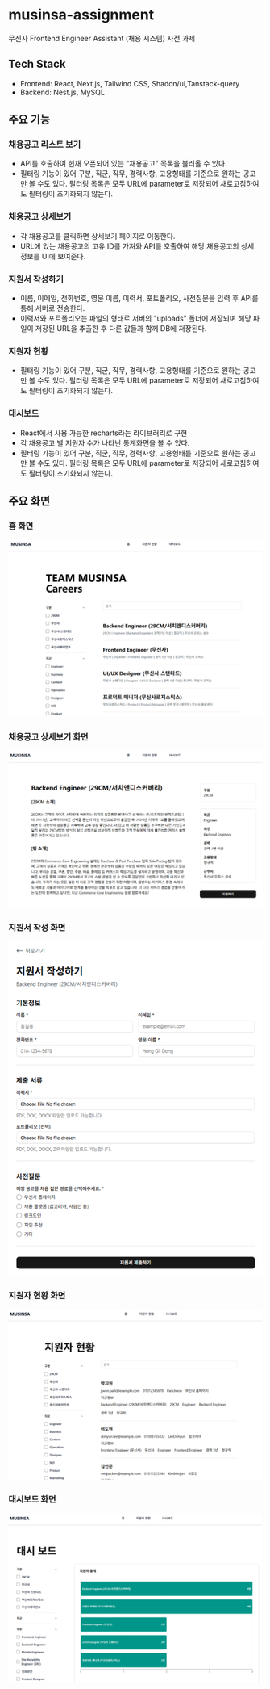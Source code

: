 # musinsa-assignment

무신사 Frontend Engineer Assistant (채용 시스템) 사전 과제

## Tech Stack

- Frontend: React, Next.js, Tailwind CSS, Shadcn/ui,Tanstack-query
- Backend: Nest.js, MySQL

## 주요 기능

### 채용공고 리스트 보기

- API를 호출하여 현재 오픈되어 있는 "채용공고" 목록을 불러올 수 있다.
- 필터링 기능이 있어 구분, 직군, 직무, 경력사항, 고용형태를 기준으로 원하는 공고만 볼 수도 있다. 필터링 목록은 모두 URL에 parameter로 저장되어 새로고침하여도 필터링이 초기화되지 않는다.

### 채용공고 상세보기

- 각 채용공고를 클릭하면 상세보기 페이지로 이동한다.
- URL에 있는 채용공고의 고유 ID를 가져와 API를 호출하여 해당 채용공고의 상세 정보를 UI에 보여준다.

### 지원서 작성하기

- 이름, 이메일, 전화번호, 영문 이름, 이력서, 포트폴리오, 사전질문을 입력 후 API를 통해 서버로 전송한다.
- 이력서와 포트폴리오는 파일의 형태로 서버의 "uploads" 폴더에 저장되며 해당 파일이 저장된 URL을 추출한 후 다른 값들과 함께 DB에 저장된다.

### 지원자 현황

- 필터링 기능이 있어 구분, 직군, 직무, 경력사항, 고용형태를 기준으로 원하는 공고만 볼 수도 있다. 필터링 목록은 모두 URL에 parameter로 저장되어 새로고침하여도 필터링이 초기화되지 않는다.

### 대시보드

- React에서 사용 가능한 recharts라는 라이브러리로 구현
- 각 채용공고 별 지원자 수가 나타난 통계화면을 볼 수 있다.
- 필터링 기능이 있어 구분, 직군, 직무, 경력사항, 고용형태를 기준으로 원하는 공고만 볼 수도 있다. 필터링 목록은 모두 URL에 parameter로 저장되어 새로고침하여도 필터링이 초기화되지 않는다.

## 주요 화면

### 홈 화면

![alt text](image-2.png)

### 채용공고 상세보기 화면

![alt text](image-3.png)

### 지원서 작성 화면

![alt text](image-4.png)

### 지원자 현황 화면

![alt text](image-1.png)

### 대시보드 화면

![대시보드 화면](image.png)
